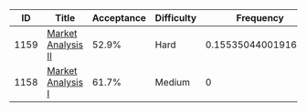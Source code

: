 |ID|Title|Acceptance|Difficulty|Frequency|
|----|-----|----|---|---|
|1159|[Market Analysis II]( https://leetcode.com/problems/market-analysis-ii)|52.9%|Hard|0.15535044001916237|
|1158|[Market Analysis I]( https://leetcode.com/problems/market-analysis-i)|61.7%|Medium|0|
